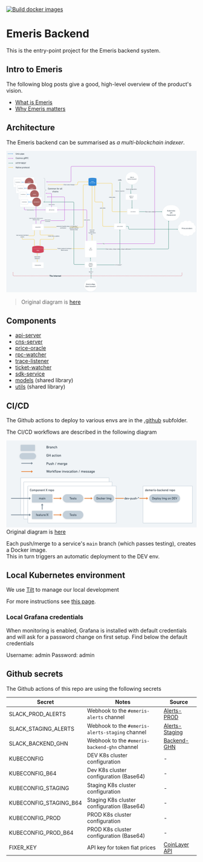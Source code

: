 [![Build docker images](https://github.com/allinbits/demeris-backend/actions/workflows/docker-build.yml/badge.svg)](https://github.com/allinbits/demeris-backend/actions/workflows/docker-build.yml)

# Emeris Backend

This is the entry-point project for the Emeris backend system.

## Intro to Emeris

The following blog posts give a good, high-level overview of the product's vision. 

* [What is Emeris](https://medium.com/emeris-blog/introducing-emeris-the-cross-chain-portal-to-all-crypto-apps-4e6eee5b53a8)
* [Why Emeris matters](https://blog.cosmos.network/why-emeris-matters-to-cosmos-f8f1dfc7664f)

## Architecture

The Emeris backend can be summarised as *a multi-blockchain indexer*. 

![Emeris backend architecture](./images/architecture.png)  
> Original diagram is [here](https://whimsical.com/backend-current-CP9C1GXs79j9CNs8XAnWJb)

## Components

* [api-server](https://github.com/allinbits/demeris-api-server)
* [cns-server](https://github.com/allinbits/emeris-cns-server)
* [price-oracle](https://github.com/allinbits/emeris-price-oracle)
* [rpc-watcher](https://github.com/allinbits/emeris-rpcwatcher)
* [trace-listener](https://github.com/allinbits/tracelistener/)
* [ticket-watcher](https://github.com/allinbits/emeris-ticket-watcher)
* [sdk-service](https://github.com/allinbits/sdk-service-meta)
* [models](https://github.com/allinbits/demeris-backend-models) (shared library)
* [utils](./utils) (shared library)

## CI/CD 

The Github actions to deploy to various envs are in the [.github](.github/workflows) subfolder.

The CI/CD workflows are described in the following diagram

![Emeris CI/CD](./images/CI_CD.png)
Original diagram is [here](https://whimsical.com/ci-cd-HTBa2HjDzroKsePps71hHE)

Each push/merge to a service's `main` branch (which passes testing), creates a Docker image.  
This in turn triggers an automatic deployment to the DEV env. 

## Local Kubernetes environment

We use [Tilt](https://tilt.dev/) to manage our local development   

For more instructions see [this page](https://www.notion.so/allinbits/Emeris-back-end-Dev-environment-setup-2b8a05f940274b45b0b3ba775f1fd6f8#ef44b157a985426d9d9743b5d017e86c).

### Local Grafana credentials

When monitoring is enabled, Grafana is installed with default credentials and will ask for a password change on first setup. Find below the default credentials

Username: admin
Password: admin

## Github secrets

The Github actions of this repo are using the following secrets

| Secret                | Notes                                             | Source                                                |
|-----                  |-----                                              |-----                                                  |
| SLACK_PROD_ALERTS     | Webhook to the `#emeris-alerts` channel           | [Alerts-PROD](https://api.slack.com/apps/A02TZBN7HAN) |
| SLACK_STAGING_ALERTS  | Webhook to the `#emeris-alerts-staging` channel   | [Alerts-Staging](https://api.slack.com/apps/A02TJQD99K9) |
| SLACK_BACKEND_GHN     | Webhook to the `#emeris-backend-ghn` channel      | [Backend-GHN](https://api.slack.com/apps/A03CBCNQ0AW) |
| KUBECONFIG            | DEV K8s cluster configuration                     | - |
| KUBECONFIG_B64        | Dev K8s cluster configuration (Base64)            | - |
| KUBECONFIG_STAGING    | Staging K8s cluster configuration                 | - |
| KUBECONFIG_STAGING_B64 | Staging K8s cluster configuration (Base64)       | - |
| KUBECONFIG_PROD       | PROD K8s cluster configuration                    | - |
| KUBECONFIG_PROD_B64   | PROD K8s cluster configuration (Base64)           | - |
| FIXER_KEY             | API key for token fiat prices                     | [CoinLayer API](https://apilayer.com/marketplace) |